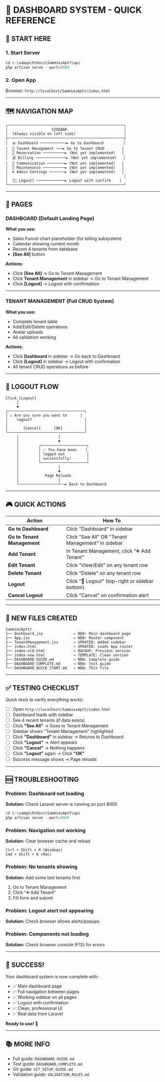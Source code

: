 # 🎯 DASHBOARD SYSTEM - QUICK REFERENCE

## 🚀 START HERE

### **1. Start Server**
```powershell
cd c:\xampp\htdocs\SammiesAptt\api
php artisan serve --port=8000
```

### **2. Open App**
Browser: `http://localhost/SammiesAptt/index.html`

---

## 🗺️ NAVIGATION MAP

```
┌─────────────────────────────────────────────────────┐
│                    SIDEBAR                          │
│  (Always visible on left side)                      │
├─────────────────────────────────────────────────────┤
│  📊 Dashboard ────────────► Go to Dashboard         │
│  👥 Tenant Management ───► Go to Tenant CRUD        │
│  📅 Reservation ──────────► (Not yet implemented)   │
│  💰 Billing ──────────────► (Not yet implemented)   │
│  💬 Communication ────────► (Not yet implemented)   │
│  🔧 Maintenance ──────────► (Not yet implemented)   │
│  ⚙️ Admin Settings ───────► (Not yet implemented)   │
│                                                     │
│  [🚪 Logout] ─────────────► Logout with confirm    │
└─────────────────────────────────────────────────────┘
```

---

## 📍 PAGES

### **DASHBOARD** (Default Landing Page)
**What you see:**
- Sales Funnel chart placeholder (for billing subsystem)
- Calendar showing current month
- Recent 4 tenants from database
- **[See All]** button

**Actions:**
- Click **[See All]** → Go to Tenant Management
- Click **Tenant Management** in sidebar → Go to Tenant Management
- Click **[Logout]** → Logout with confirmation

---

### **TENANT MANAGEMENT** (Full CRUD System)
**What you see:**
- Complete tenant table
- Add/Edit/Delete operations
- Avatar uploads
- All validation working

**Actions:**
- Click **Dashboard** in sidebar → Go back to Dashboard
- Click **[Logout]** in sidebar → Logout with confirmation
- All tenant CRUD operations as before

---

## 🚪 LOGOUT FLOW

```
Click [Logout]
     │
     ▼
┌───────────────────────────────────┐
│ ⚠️ Are you sure you want to      │
│    logout?                        │
│                                   │
│       [Cancel]      [OK]          │
└───────────────────────────────────┘
     │                  │
     │                  ▼
     │         ┌─────────────────────┐
     │         │ ✅ You have been    │
     │         │ logged out          │
     │         │ successfully!       │
     │         └─────────────────────┘
     │                  │
     │                  ▼
     │            Page Reloads
     │                  │
     └──────────────────┴──► Back to Dashboard
```

---

## 🎮 QUICK ACTIONS

| Action | How To |
|--------|--------|
| **Go to Dashboard** | Click "Dashboard" in sidebar |
| **Go to Tenant Management** | Click "See All" OR "Tenant Management" in sidebar |
| **Add Tenant** | In Tenant Management, click "➕ Add Tenant" |
| **Edit Tenant** | Click "View/Edit" on any tenant row |
| **Delete Tenant** | Click "Delete" on any tenant row |
| **Logout** | Click "🚪 Logout" (top-right or sidebar bottom) |
| **Cancel Logout** | Click "Cancel" on confirmation alert |

---

## 📁 NEW FILES CREATED

```
SammiesAptt/
├── Dashboard.jsx              ← NEW: Main dashboard page
├── App.jsx                    ← NEW: Router component
├── TenantManagement.jsx       ← UPDATED: Added sidebar
├── index.html                 ← UPDATED: Loads App router
├── index-old.html             ← BACKUP: Previous version
├── index-new.html             ← TEMPLATE: Clean version
├── DASHBOARD_GUIDE.md         ← NEW: Complete guide
├── DASHBOARD_COMPLETE.md      ← NEW: Test guide
└── DASHBOARD_QUICK_START.md   ← NEW: This file
```

---

## ✅ TESTING CHECKLIST

Quick tests to verify everything works:

- [ ] Open `http://localhost/SammiesAptt/index.html`
- [ ] Dashboard loads with sidebar
- [ ] See 4 recent tenants (if data exists)
- [ ] Click **"See All"** → Goes to Tenant Management
- [ ] Sidebar shows "Tenant Management" highlighted
- [ ] Click **"Dashboard"** in sidebar → Returns to Dashboard
- [ ] Click **"Logout"** → Alert appears
- [ ] Click **"Cancel"** → Nothing happens
- [ ] Click **"Logout"** again → Click **"OK"**
- [ ] Success message shows → Page reloads

---

## 🆘 TROUBLESHOOTING

### **Problem: Dashboard not loading**
**Solution:** Check Laravel server is running on port 8000
```powershell
cd c:\xampp\htdocs\SammiesAptt\api
php artisan serve --port=8000
```

### **Problem: Navigation not working**
**Solution:** Clear browser cache and reload
```
Ctrl + Shift + R (Windows)
Cmd + Shift + R (Mac)
```

### **Problem: No tenants showing**
**Solution:** Add some test tenants first
1. Go to Tenant Management
2. Click "➕ Add Tenant"
3. Fill form and submit

### **Problem: Logout alert not appearing**
**Solution:** Check browser allows alerts/popups

### **Problem: Components not loading**
**Solution:** Check browser console (F12) for errors

---

## 🎉 SUCCESS!

Your dashboard system is now complete with:
- ✅ Main dashboard page
- ✅ Full navigation between pages
- ✅ Working sidebar on all pages
- ✅ Logout with confirmation
- ✅ Clean, professional UI
- ✅ Real data from Laravel

**Ready to use!** 🚀

---

## 📚 MORE INFO

- Full guide: `DASHBOARD_GUIDE.md`
- Test guide: `DASHBOARD_COMPLETE.md`
- Git guide: `GIT_SETUP_GUIDE.md`
- Validation guide: `VALIDATION_RULES.md`
